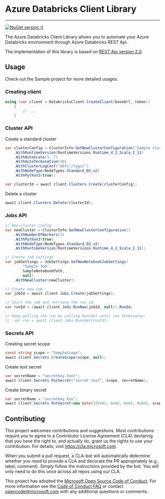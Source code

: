 # Azure Databricks Client Library

----------

[![NuGet version ()](https://img.shields.io/badge/nuget-1.0.810.3-blue.svg)](https://www.nuget.org/packages/Microsoft.Azure.Databricks.Client/)

The Azure Databricks Client Library allows you to automate your Azure Databricks environment through Azure Databricks REST Api.

The implementation of this library is based on [REST Api version 2.0](https://docs.azuredatabricks.net/api/latest/index.html#).  

## Usage

Check out the Sample project for more detailed usages.

### Creating client

```cs
using (var client = DatabricksClient.CreateClient(baseUrl, token))
    {
        // ...
    }

```

### Cluster API

Create a standard cluster

```cs
var clusterConfig = ClusterInfo.GetNewClusterConfiguration("Sample cluster")
    .WithRuntimeVersion(RuntimeVersions.Runtime_4_2_Scala_2_11)
    .WithAutoScale(3, 7)
    .WithAutoTermination(30)
    .WithClusterLogConf("dbfs:/logs/")
    .WithNodeType(NodeTypes.Standard_D3_v2)
    .WithPython3(true);

var clusterId = await client.Clusters.Create(clusterConfig);
```

Delete a cluster

```cs
await client.Clusters.Delete(clusterId);
```

### Jobs API

```cs
// New cluster config
var newCluster = ClusterInfo.GetNewClusterConfiguration()
    .WithNumberOfWorkers(3)
    .WithPython3(true)
    .WithNodeType(NodeTypes.Standard_D3_v2)
    .WithRuntimeVersion(RuntimeVersions.Runtime_4_2_Scala_2_11);

// Create job settings
var jobSettings = JobSettings.GetNewNotebookJobSettings(
        "Sample Job",
        SampleNotebookPath,
        null)
    .WithNewCluster(newCluster);

// Create new job
var jobId = await client.Jobs.Create(jobSettings);

// Start the job and retrieve the run id.
var runId = (await client.Jobs.RunNow(jobId, null)).RunId;

// Keep polling the run by calling RunsGet until run terminates:
//  var run = await client.Jobs.RunsGet(runId);
```

### Secrets API

Creating secret scope

```cs
const string scope = "SampleScope";
await client.Secrets.CreateScope(scope, null);
```

Create text secret

```cs
var secretName = "secretkey.text";
await client.Secrets.PutSecret("secret text", scope, secretName);
```

Create binary secret

```cs
var secretName = "secretkey.bin";
await client.Secrets.PutSecret(new byte[]{0x01, 0x02, 0x03, 0x04}, scope, secretName);
```

## Contributing

This project welcomes contributions and suggestions.  Most contributions require you to agree to a
Contributor License Agreement (CLA) declaring that you have the right to, and actually do, grant us
the rights to use your contribution. For details, visit https://cla.microsoft.com.

When you submit a pull request, a CLA-bot will automatically determine whether you need to provide
a CLA and decorate the PR appropriately (e.g., label, comment). Simply follow the instructions
provided by the bot. You will only need to do this once across all repos using our CLA.

This project has adopted the [Microsoft Open Source Code of Conduct](https://opensource.microsoft.com/codeofconduct/).
For more information see the [Code of Conduct FAQ](https://opensource.microsoft.com/codeofconduct/faq/) or
contact [opencode@microsoft.com](mailto:opencode@microsoft.com) with any additional questions or comments.
